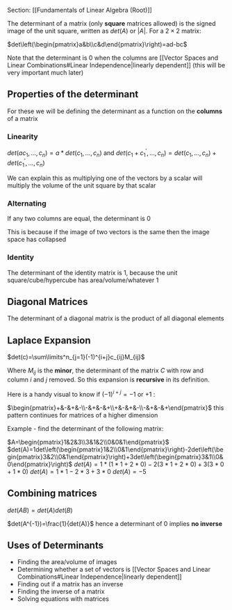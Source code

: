 Section: [[Fundamentals of Linear Algebra (Root)]]

The determinant of a matrix (only **square** matrices allowed) is the signed image of the unit square, written as $det(A)$ or $|A|$. For a $2\times2$ matrix:

$det\left(\begin{pmatrix}a&b\\c&d\end{pmatrix}\right)=ad-bc$

Note that the determinant is $0$ when the columns are [[Vector Spaces and Linear Combinations#Linear Independence|linearly dependent]] (this will be very important much later)
## Properties of the determinant

For these we will be defining the determinant as a function on the **columns** of a matrix
### Linearity

$det(ac_1,\dots,c_n)=a*det(c_1,\dots,c_n)$ and $det(c_1+c_1^\prime,\dots,c_n)=det(c_1,\dots,c_n)+det(c_1^\prime,\dots,c_n)$

We can explain this as multiplying one of the vectors by a scalar will multiply the volume of the unit square by that scalar
### Alternating

If any two columns are equal, the determinant is $0$

This is because if the image of two vectors is the same then the image space has collapsed
### Identity

The determinant of the identity matrix is $1$, because the unit square/cube/hypercube has area/volume/whatever 1
## Diagonal Matrices

The determinant of a diagonal matrix is the product of all diagonal elements
## Laplace Expansion

$det(c)=\sum\limits^n_{j=1}(-1)^{i+j}c_{ij}M_{ij}$

Where $M_{ij}$ is the **minor**, the determinant of the matrix $C$ with row and column $i$ and $j$ removed. So this expansion is **recursive** in its definition.

Here is a handy visual to know if $(-1)^{i+j}=-1$ or $+1$ :

$\begin{pmatrix}+&-&+&-\\-&+&-&+\\+&-&+&-\\-&+&-&+\end{pmatrix}$ this pattern continues for matrices of a higher dimension

Example - find the determinant of the following matrix:

$A=\begin{pmatrix}1&2&3\\3&1&2\\0&0&1\end{pmatrix}$
$det(A)=1det\left(\begin{pmatrix}1&2\\0&1\end{pmatrix}\right)-2det\left(\begin{pmatrix}3&2\\0&1\end{pmatrix}\right)+3det\left(\begin{pmatrix}3&1\\0&0\end{pmatrix}\right)$ 
$det(A)=1*(1*1+2*0)-2(3*1+2*0)+3(3*0+1*0)$
$det(A)=1*1-2*3+3*0$
$det(A)=-5$
## Combining matrices

$det(AB)=det(A)det(B)$

$det(A^{-1})=\frac{1}{det(A)}$ hence a determinant of $0$ implies **no inverse**
## Uses of Determinants

- Finding the area/volume of images
- Determining whether a set of vectors is [[Vector Spaces and Linear Combinations#Linear Independence|linearly dependent]]
- Finding out if a matrix has an inverse
- Finding the inverse of a matrix
- Solving equations with matrices